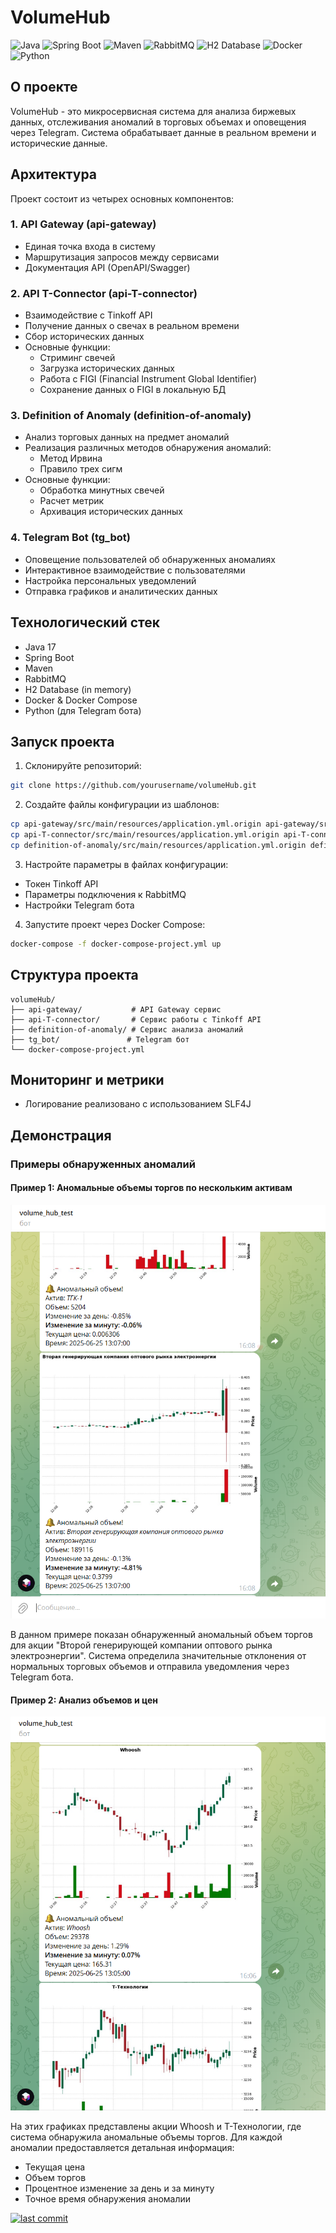 # VolumeHub

![Java](https://img.shields.io/badge/Java-17-ED8B00?style=for-the-badge&logo=java&logoColor=white) ![Spring Boot](https://img.shields.io/badge/Spring%20Boot-6DB33F?style=for-the-badge&logo=spring-boot&logoColor=white) ![Maven](https://img.shields.io/badge/Maven-C71A36?style=for-the-badge&logo=apache-maven&logoColor=white) ![RabbitMQ](https://img.shields.io/badge/RabbitMQ-FF6600?style=for-the-badge&logo=rabbitmq&logoColor=white) ![H2 Database](https://img.shields.io/badge/H2%20Database-0000FF?style=for-the-badge&logo=h2&logoColor=white) ![Docker](https://img.shields.io/badge/Docker-2496ED?style=for-the-badge&logo=docker&logoColor=white) ![Python](https://img.shields.io/badge/Python-3.8+-3776AB?style=for-the-badge&logo=python&logoColor=white)

## О проекте

VolumeHub - это микросервисная система для анализа биржевых данных, отслеживания аномалий в торговых объемах и оповещения через Telegram. Система обрабатывает данные в реальном времени и исторические данные.

## Архитектура

Проект состоит из четырех основных компонентов:

### 1. API Gateway (api-gateway)
- Единая точка входа в систему
- Маршрутизация запросов между сервисами
- Документация API (OpenAPI/Swagger)

### 2. API T-Connector (api-T-connector)
- Взаимодействие с Tinkoff API
- Получение данных о свечах в реальном времени
- Сбор исторических данных
- Основные функции:
  - Стриминг свечей
  - Загрузка исторических данных
  - Работа с FIGI (Financial Instrument Global Identifier)
  - Сохранение данных о FIGI в локальную БД

### 3. Definition of Anomaly (definition-of-anomaly)
- Анализ торговых данных на предмет аномалий
- Реализация различных методов обнаружения аномалий:
  - Метод Ирвина
  - Правило трех сигм
- Основные функции:
  - Обработка минутных свечей
  - Расчет метрик
  - Архивация исторических данных

### 4. Telegram Bot (tg_bot)
- Оповещение пользователей об обнаруженных аномалиях
- Интерактивное взаимодействие с пользователями
- Настройка персональных уведомлений
- Отправка графиков и аналитических данных

## Технологический стек

- Java 17
- Spring Boot
- Maven
- RabbitMQ 
- H2 Database (in memory)
- Docker & Docker Compose
- Python (для Telegram бота)

## Запуск проекта

1. Склонируйте репозиторий:
```bash
git clone https://github.com/yourusername/volumeHub.git
```

2. Создайте файлы конфигурации из шаблонов:
```bash
cp api-gateway/src/main/resources/application.yml.origin api-gateway/src/main/resources/application.yml
cp api-T-connector/src/main/resources/application.yml.origin api-T-connector/src/main/resources/application.yml
cp definition-of-anomaly/src/main/resources/application.yml.origin definition-of-anomaly/src/main/resources/application.yml
```

3. Настройте параметры в файлах конфигурации:
- Токен Tinkoff API
- Параметры подключения к RabbitMQ
- Настройки Telegram бота

4. Запустите проект через Docker Compose:
```bash
docker-compose -f docker-compose-project.yml up 
```

## Структура проекта

```
volumeHub/
├── api-gateway/           # API Gateway сервис
├── api-T-connector/       # Сервис работы с Tinkoff API
├── definition-of-anomaly/ # Сервис анализа аномалий
├── tg_bot/               # Telegram бот
└── docker-compose-project.yml
```

## Мониторинг и метрики

- Логирование реализовано с использованием SLF4J

## Демонстрация

### Примеры обнаруженных аномалий

#### Пример 1: Аномальные объемы торгов по нескольким активам
![Пример аномалий 1](screenshot1.png)

В данном примере показан обнаруженный аномальный объем торгов для акции "Второй генерирующей компании оптового рынка электроэнергии". Система определила значительные отклонения от нормальных торговых объемов и отправила уведомления через Telegram бота.

#### Пример 2: Анализ объемов и цен
![Пример аномалий 2](screenshot2.png)

На этих графиках представлены акции Whoosh и Т-Технологии, где система обнаружила аномальные объемы торгов. Для каждой аномалии предоставляется детальная информация:
- Текущая цена
- Объем торгов
- Процентное изменение за день и за минуту
- Точное время обнаружения аномалии

[![last commit](https://img.shields.io/badge/last%20commit-today-blue)](https://github.com/yourusername/volumeHub)
